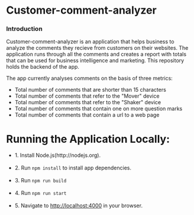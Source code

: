<h1>Customer-comment-analyzer</h1>

<h3>Introduction</h3>

<p>Customer-comment-analyzer is an application that helps business to analyze the comments they recieve from customers on their websites. The application runs through all the comments and creates a report with totals that can be used for business intelligence and marketing. This repository holds the backend of the app.</p>

<p>The app currently analyses comments on the basis of three metrics:</p>

<ul>
    <li>Total number of comments that are shorter than 15 characters</li>
    <li>Total number of comments that refer to the "Mover" device</li>
    <li>Total number of comments that refer to the "Shaker" device</li>
    <li>Total number of comments that contain one on more question marks</li>
    <li>Total number of comments that contain a url to a web page</li>
</ul>

<h1>Running the Application Locally:</h1>

<ul>
    <li>1. Install Node.js(http://nodejs.org).</li><br>
    <li>2. Run <code>npm install</code> to install app dependencies.</li><br>
    <li>3. Run <code>npm run build</code> </li><br>
    <li>4. Run <code>npm run start</code> </li><br>
    <li>5. Navigate to <a href="http://localhost:4000">http://localhost:4000</a> in your browser.</li>
</ul>